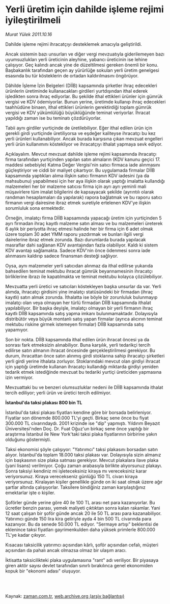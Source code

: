 # Yerli üretim için dahilde işleme rejimi iyileştirilmeli

*Murat Yülek 2011.10.16*

<td class="columnist-detail">
<p>Dahilde işleme rejimi ihracatçıyı desteklemek amacıyla geliştirildi.</p>
<p>
<div id="haberMetinDiv">
<p> Ancak sistemin bazı unsurları ve diğer vergi mevzuatıyla giderilemeyen bazı uyumsuzlukları yerli üreticinin aleyhine, yabancı üreticinin ise lehine çalışıyor. Geç kalındı ancak yine de düzeltilmesi gereken önemli bir konu. Başbakanlık tarafından geçen ay yürürlüğe sokulan yerli üretim genelgesi esasında bu tür kösteklerin de ortadan kaldırılmasını öngörüyor.
<p> Dâhilde İşleme İzin Belgeleri (DİİB) kapsamında şirketler ihraç edecekleri ürünlerin üretiminde kullanacakları girdileri yurtdışından ithal ederek işledikten sonra ihraç ediyorlar. Bu şekilde ithal ettikleri ürünler için gümrük vergisi ve KDV ödemiyorlar. Bunun yerine, üretimde kullanıp ihraç edecekleri taahhüdüne binaen, ithal ettikleri ürünlerin gerektirdiği toplam gümrük vergisi ve KDV yükümlülüğü büyüklüğünde teminat veriyorlar. İhracat yapıldığı zaman ise bu teminatı çözdürüyorlar.
<p> Tabii aynı girdiler yurtiçinde de üretilebiliyor. Eğer ithal edilen ürün için gerekli girdi yurtiçinde üretiliyorsa ve eşdeğer kaliteyse ihracatçı bu kez yerli ürünleri kullanabiliyor. Ancak burada karşısına çıkan mevzuat engelleri yerli ürün kullanımını köstekliyor ve ihracatçıyı ithalat yapmaya sevk ediyor.
<p> Açıklayalım. Mevcut mevzuat dahilde işleme rejimi kapsamında ihracatçı firma tarafından yurtiçinden yapılan satın almaların (KDV kanunu geçici 17. maddesi sebebiyle) Katma Değer Vergisi'nin satıcı firmaca iade alınmasını güçleştiriyor ve ciddi bir maliyet çıkartıyor. Bu uygulamada firmalar DİİB kapsamında yaptıkları alıma ilişkin satıcı firmanın KDV iadesini (ya da mahsubunu) yapabilmesi için her aya ilişkin olarak yaptığı imalatta kullandığı malzemeleri her bir malzeme satıcısı firma için ayrı ayrı yeminli mali müşavirlere tüm imalat bilgilerini de kapsayacak şekilde (ayrıntılı olarak randıman hesaplamaları da yapılarak) rapora bağlatmak ve bu raporu satıcı firmanın vergi dairesine ibraz etmek suretiyle ertelenen KDV'ye ilişkin sorumluluk sona ermektedir.
<p> Örneğin, imalatçı firma DİİB kapsamında yapacağı üretim için yurtiçinden 5 ayrı firmadan ihraç kayıtlı malzeme satın alması ve bu malzemeleri üreterek 6 aylık bir periyotta ihraç etmesi halinde her bir firma için 6 adet olmak üzere toplam 30 adet YMM raporu yazdırmak ve bunları ilgili vergi dairelerine ibraz etmek zorunda. Bazı durumlarda burada yapılacak masraflar dahi sağlanan KDV avantajından fazla olabiliyor. Kaldı ki sistem KDV avantajı sağlamakta. Sadece KDV'nin önce ödenmesi sonra iade alınmasını kaldırıp sadece finansman desteği sağlıyor.
<p> Oysa, aynı malzemeler yerli satıcıdan alınmaz da ithal edilirse yukarıda bahsedilen teminat mektubu ihracat gümrük beyannamesinin ihracatçı birliklerine ibrazı ile kapatılmakta ve teminat mektubu kolayca çözülebiliyor.
<p> Mevzuatta yerli üretici ve satıcıları köstekleyen başka unsurlar da var. Yerli alımda, ihracatçı girdisini yine imalatçı statüsündeki bir firmadan (ihraç kayıtlı) satın almak zorunda. İthalatta ise böyle bir zorunluluk bulunmayıp imalatçı olan veya olmayan her türlü firmadan DİİB kapsamında ithalat yapılabiliyor. Bir başka deyişle, imalatçı olmayan bir yerli firmanın ihraç kayıtlı DİİB kapsamında satış yapma imkanı bulunmamaktadır. Dolayısıyla distribütör veya büyük montanlı satış yapan firmalar (ayrıca alıcının teminat mektubu riskine girmek istemeyen firmalar) DİİB kapsamında satış yapamıyor.
<p> Son bir nokta. DİİB kapsamında ithal edilen ürün ihracat öncesi ya da sonrası fark etmeksizin alınabiliyor. Buna karşılık, yerli tedarikçi tercih edilirse satın almanın ihracat öncesinde gerçekleştirilmesi gerekiyor. Bu durum, ihracattan önce satın alınmış girdi stoklarına sahip ihracatçı şirketleri yerli girdi yerine ithalata zorluyor. Stoklarındaki mevcut olan girdiyi ihracat için yaptığı üretimde kullanan ihracatçı kullandığı miktarda girdiyi yeniden tedarik etmek istediğinde mevzuat bu tedariki yurtiçi üreticiden yapmasına izin vermiyor.
<p> Mevzuattaki bu ve benzeri olumsuzluklar nedeni ile DİİB kapsamında ithalat tercih ediliyor; yerli ürün ve üretici tercih edilmiyor.
<p>
<p><b>İstanbul'da taksi plakası 800 bin TL</b>
<p>İstanbul'da taksi plakası fiyatları kendine göre bir borsada belirleniyor. Fiyatlar son dönemde 800.000 TL'yi geçti. Birkaç sene önce bu fiyat 300.000 TL civarındaydı. 2001 krizinde ise "dip" yapmıştı. Yıldırım Beyazıt Üniversitesi'nden Doç. Dr. Fuat Oğuz'un birkaç sene önce yaptığı bir araştırma İstanbul ile New York'taki taksi plaka fiyatlarının birbirine yakın olduğunu göstermişti.
<p> Taksi ekonomisi şöyle çalışıyor: "Yatırımcı" taksi plakasını borsadan satın alıyor. İstanbul'da toplam 18.000 taksi plakası var. Dolayısıyla sizin almanız için başkasının size plaka satması gerekiyor. Mevcut plakalara ilave plaka (yani lisans) verilmiyor. Çoğu zaman arabasıyla birlikte alıyorsunuz plakayı. Sonra taksiyi kendiniz mi işleteceksiniz kiraya mı vereceksiniz karar veriyorsunuz. Kiraya verecekseniz günlüğü 150 TL civarı kiraya veriyorsunuz. Kiralayan kişiler genellikle günde on iki saat olmak üzere ağır şartlar altında çalışıyorlar. Taksilere bindiğiniz zaman karşılaştığınız emektarlar işte o kişiler.
<p> Şoförler günde yerine göre 40 ile 100 TL arası net para kazanıyorlar. Bu ücretler benzin parası, yemek maliyeti çıktıktan sonra kalan rakamlar. Yani 12 saat çalışan bir şoför günde ancak 20 ile 50 TL arası para kazanabiliyor. Yatırımcı günde 150 lira kira geliriyle ayda 4 bin 500 TL civarında para kazanıyor. Bu da senede 50.000 TL ediyor. "Sermaye artışı" beklentisi de eklenince taksi fiyatları gayrimenkulden daha yüksek primlerle 800.000 TL'ye kadar çıkıyor.
<p> Kısacası taksicilik yatırımcı açısından kârlı, şoför açısından cefalı, müşteri açısından da pahalı ancak olmazsa olmaz bir ulaşım aracı.
<p> İktisatta taksicilikteki plaka uygulamasına "rant" adı veriliyor. Bir piyasaya giren aktör sayısı devlet tarafından sınırlı bırakılınca genel ekonomiden kopuk bir "ekonomi adası" oluşuyor.
<p></p></p></p></p></p></p></p></p></p></p></p></p></p></p></p></p></p></div>
</p>


<p><br>
		 </br></p></td>

Kaynak: [zaman.com.tr](http://zaman.com.tr/yazar.do?yazino=1191178), [web.archive.org (arşiv bağlantısı)](http://web.archive.org/web/20111017073559/http://zaman.com.tr:80/yazar.do?yazino=1191178)

